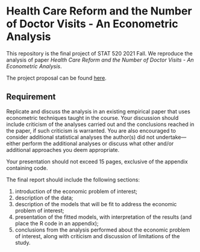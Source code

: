 # Health Care Reform and the Number of Doctor Visits - An Econometric Analysis

This repository is the final project of STAT 520 2021 Fall. We reproduce the analysis of paper *Health Care Reform and the Number of Doctor Visits - An Econometric Analysis*.

The project proposal can be found [here](https://docs.google.com/document/d/1lA6RD3BkCpFupWKG2iZC8ImRBd35xxntpYl8tgWzWKI/edit?usp=sharing).

## Requirement

Replicate and discuss the analysis in an existing empirical paper that uses econometric techniques taught in the course.  Your discussion should include criticism of the analyses carried out and the conclusions reached in the paper, if such criticism is warranted. You are also encouraged to consider additional statistical analyses the author(s) did not undertake—either perform the additional analyses or discuss what other and/or additional approaches you deem appropriate.

Your presentation should not exceed 15 pages, exclusive of the appendix containing code.

The final report should include the following sections:

1. introduction of the economic problem of interest;
2. description of the data;
3. description of the models that will be fit to address the economic problem of interest;
4. presentation of the fitted models, with interpretation of the results (and place the R code in an appendix);
5. conclusions from the analysis performed about the economic problem of interest, along with criticism and discussion of limitations of the study.
